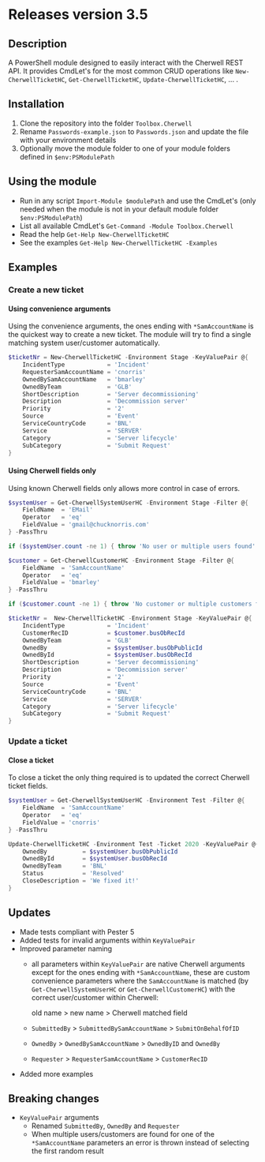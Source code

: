 # Releases version 3.5

## Description

A PowerShell module designed to easily interact with the Cherwell REST API. It provides CmdLet's for the most common CRUD operations like `New-CherwellTicketHC`, `Get-CherwellTicketHC`, `Update-CherwellTicketHC`, ... .

## Installation

1. Clone the repository into the folder `Toolbox.Cherwell`
2. Rename `Passwords-example.json` to `Passwords.json` and update the file with your environment details
3. Optionally move the module folder to one of your module folders defined in `$env:PSModulePath`

## Using the module

- Run in any script `Import-Module $modulePath` and use the CmdLet's
  (only needed when the module is not in your default module folder `$env:PSModulePath`)
- List all available CmdLet's `Get-Command -Module Toolbox.Cherwell`
- Read the help `Get-Help New-CherwellTicketHC`
- See the examples `Get-Help New-CherwellTicketHC -Examples`

## Examples

### Create a new ticket

#### Using convenience arguments

Using the convenience arguments, the ones ending with `*SamAccountName` is the quickest way
to create a new ticket. The module will try to find a single matching system user/customer
automatically. 

```powershell
$ticketNr = New-CherwellTicketHC -Environment Stage -KeyValuePair @{
    IncidentType            = 'Incident'
    RequesterSamAccountName = 'cnorris'
    OwnedBySamAccountName   = 'bmarley'
    OwnedByTeam             = 'GLB'
    ShortDescription        = 'Server decommissioning'
    Description             = 'Decommission server'
    Priority                = '2'
    Source                  = 'Event'
    ServiceCountryCode      = 'BNL'
    Service                 = 'SERVER'
    Category                = 'Server lifecycle'
    SubCategory             = 'Submit Request'
}
```

#### Using Cherwell fields only

Using known Cherwell fields only allows more control in case of errors. 

```powershell
$systemUser = Get-CherwellSystemUserHC -Environment Stage -Filter @{
    FieldName  = 'EMail'
    Operator   = 'eq'
    FieldValue = 'gmail@chucknorris.com'
} -PassThru

if ($systemUser.count -ne 1) { throw 'No user or multiple users found' }

$customer = Get-CherwellCustomerHC -Environment Stage -Filter @{
    FieldName  = 'SamAccountName'
    Operator   = 'eq'
    FieldValue = 'bmarley'
} -PassThru

if ($customer.count -ne 1) { throw 'No customer or multiple customers found' }

$ticketNr =  New-CherwellTicketHC -Environment Stage -KeyValuePair @{
    IncidentType            = 'Incident'
    CustomerRecID           = $customer.busObRecId
    OwnedByTeam             = 'GLB'
    OwnedBy                 = $systemUser.busObPublicId
    OwnedById               = $systemUser.busObRecId
    ShortDescription        = 'Server decommissioning'
    Description             = 'Decommission server'
    Priority                = '2'
    Source                  = 'Event'
    ServiceCountryCode      = 'BNL'
    Service                 = 'SERVER'
    Category                = 'Server lifecycle'
    SubCategory             = 'Submit Request'
}
```

### Update a ticket

#### Close a ticket

To close a ticket the only thing required is to updated the correct Cherwell ticket fields.

```powershell
$systemUser = Get-CherwellSystemUserHC -Environment Test -Filter @{
    FieldName  = 'SamAccountName'
    Operator   = 'eq'
    FieldValue = 'cnorris'
} -PassThru

Update-CherwellTicketHC -Environment Test -Ticket 2020 -KeyValuePair @{
    OwnedBy          = $systemUser.busObPublicId
    OwnedById        = $systemUser.busObRecId
    OwnedByTeam      = 'BNL'
    Status           = 'Resolved'
    CloseDescription = 'We fixed it!'
}
```

## Updates

- Made tests compliant with Pester 5
- Added tests for invalid arguments within `KeyValuePair`
- Improved parameter naming
  - all parameters within `KeyValuePair` are native Cherwell arguments except for the ones ending with `*SamAccountName`, these are custom convenience parameters where the `SamAccountName` is matched (by `Get-CherwellSystemUserHC` or `Get-CherwellCustomerHC`) with the correct user/customer within Cherwell:

    old name > new name > Cherwell matched field

  - `SubmittedBy` > `SubmittedBySamAccountName` > `SubmitOnBehalfOfID`
  - `OwnedBy` > `OwnedBySamAccountName` > `OwnedByID` and `OwnedBy`
  - `Requester` > `RequesterSamAccountName` > `CustomerRecID`
- Added more examples

## Breaking changes

- `KeyValuePair` arguments
  - Renamed `SubmittedBy`, `OwnedBy` and `Requester`
  - When multiple users/customers are found for one of the `*SamAccountName` parameters an error is thrown instead of selecting the first random result
